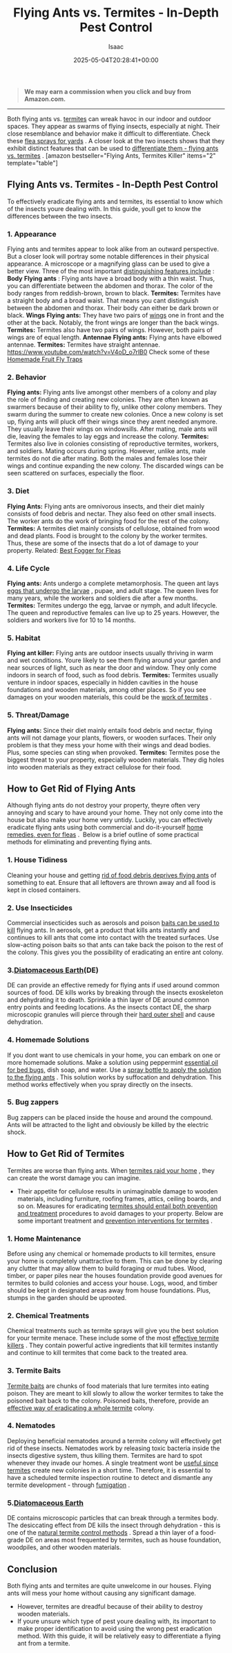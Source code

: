 ﻿---
author: Isaac
layout: post
title: Flying Ants vs. Termites - In-Depth Pest Control
date: '2025-05-04T20:28:41+00:00'
categories:
- Ants
- Guide
tags: []
slug: /flying-ants-vs-termites/
lastmod: 2025-05-07T12:21:26+03:00
---
> **We may earn a commission when you click and buy from Amazon.com.**
>

---
Both flying ants vs.
[termites](https://pestpolicy.com/what-does-a-termite-look-like/)
can wreak havoc in our indoor and outdoor spaces. They appear as swarms of flying insects, especially at night.
Their close resemblance and behavior make it difficult to differentiate. Check these
[flea sprays for yards](https://pestpolicy.com/best-flea-spray-for-yard/)
.
A closer look at the two insects shows that they exhibit distinct features that can be used to
[differentiate them - flying ants vs. termites](https://entomology.k-state.edu/extension/diagnostician/lab-news/winged-ants-vs-termites.html)
.
[amazon bestseller="Flying Ants, Termites Killer" items="2" template="table"]
## Flying Ants vs. Termites - In-Depth Pest Control
To effectively eradicate flying ants and termites, its essential to know which of the insects youre dealing with. In this guide, youll get to know the differences between the two insects.
### 1. Appearance
Flying ants and termites appear to look alike from an outward perspective. But a closer look will portray some notable differences in their physical appearance.
A microscope or a magnifying glass can be used to give a better view. Three of the most important
[distinguishing features include](https://u.osu.edu/biomuseum/2017/01/30/mites-as-parasitoids-of-invasive-ants/)
:
**Body**
**Flying ants**
: Flying ants have a broad body with a thin waist. Thus, you can differentiate between the abdomen and thorax. The color of the body ranges from reddish-brown, brown to black.
**Termites:**
Termites have a straight body and a broad waist. That means you cant distinguish between the abdomen and thorax. Their body can either be dark brown or black.
**Wings**
**Flying ants:**
They have two pairs of
[wings](https://pestpolicy.com/do-bed-bugs-have-wings/)
 one in front and the other at the back. Notably, the front wings are longer than the back wings.
**Termites:**
Termites also have two pairs of wings. However, both pairs of wings are of equal length.
**Antennae**
**Flying ants:**
Flying ants have elbowed antennae.
**Termites:**
Termites have straight antennae.
https://www.youtube.com/watch?v=V4oD_o7rlB0
Check some of these
[Homemade Fruit Fly Traps](https://pestpolicy.com/homemade-fruit-fly-trap/)
### 2. Behavior
**Flying ants:**
Flying ants live amongst other members of a colony and play the role of finding and creating new colonies. They are often known as swarmers because of their ability to fly, unlike other colony members.
They swarm during the summer to create new colonies. Once a new colony is set up, flying ants will pluck off their wings since they arent needed anymore. They usually leave their wings on windowsills. After mating, male ants will die, leaving the females to lay eggs and increase the colony.
**Termites:**
Termites also live in colonies consisting of reproductive termites, workers, and soldiers. Mating occurs during spring. However, unlike ants, male termites do not die after mating. Both the males and females lose their wings and continue expanding the new colony.
The discarded wings can be seen scattered on surfaces, especially the floor.
### 3. Diet
**Flying Ants:**
Flying ants are omnivorous insects, and their diet mainly consists of food debris and nectar. They also feed on other small insects. The worker ants do the work of bringing food for the rest of the colony.
**Termites:**
A termites diet mainly consists of cellulose, obtained from wood and dead plants. Food is brought to the colony by the worker termites. Thus, these are some of the insects that do a lot of damage to your property.
Related:
[Best Fogger for Fleas](https://pestpolicy.com/best-fogger-for-fleas/)
### 4. Life Cycle
**Flying ants:**
Ants undergo a complete metamorphosis. The queen ant lays
[eggs that undergo the larvae](https://pestpolicy.com/does-the-dryer-kill-fleas/)
, pupae, and adult stage. The queen lives for many years, while the workers and soldiers die after a few months.
**Termites:**
Termites undergo the egg, larvae or nymph, and adult lifecycle. The queen and reproductive females can live up to 25 years. However, the soldiers and workers live for 10 to 14 months.
### 5. Habitat
**Flying ant killer:**
Flying ants are outdoor insects usually thriving in warm and wet conditions. Youre likely to see them flying around your garden and near sources of light, such as near the door and window. They only come indoors in search of food, such as food debris.
**Termites:**
Termites usually venture in indoor spaces, especially in hidden cavities in the house foundations and wooden materials, among other places. So if you see damages on your wooden materials, this could be the
[work of termites](https://pestpolicy.com/termite-fumigation/)
.
### 5. Threat/Damage
**Flying ants:**
Since their diet mainly entails food debris and nectar, flying ants will not damage your plants, flowers, or wooden surfaces. Their only problem is that they mess your home with their wings and dead bodies. Plus, some species can sting when provoked.
**Termites:**
Termites pose the biggest threat to your property, especially wooden materials. They dig holes into wooden materials as they extract cellulose for their food.
## **How to Get Rid of Flying Ants**
Although flying ants do not destroy your property, theyre often very annoying and scary to have around your home. They not only come into the house but also make your home very untidy.
Luckily, you can effectively eradicate flying ants using both commercial and do-it-yourself
[home remedies, even for fleas](https://pestpolicy.com/home-remedies-for-fleas/)
.  Below is a brief outline of some practical methods for eliminating and preventing flying ants.
### 1. House Tidiness
Cleaning your house and getting
[rid of food debris deprives flying ants](https://pestpolicy.com/how-to-get-rid-of-ants-in-the-bathroom/)
of something to eat. Ensure that all leftovers are thrown away and all food is kept in closed containers.
### 2. Use Insecticides
Commercial insecticides such as aerosols and poison
[baits can be used to kill](https://pestpolicy.com/combat-max-12-month-roach-killing-bait-review/)
flying ants. In aerosols, get a product that kills ants instantly and continues to kill ants that come into contact with the treated surfaces.
Use slow-acting poison baits so that ants can take back the poison to the rest of the colony. This gives you the possibility of eradicating an entire ant colony.
### 3.[Diatomaceous Earth](https://pestpolicy.com/diatomaceous-earth-for-fleas/)(DE)
DE can provide an effective remedy for flying ants if used around common sources of food. DE kills works by breaking through the insects exoskeleton and dehydrating it to death.
Sprinkle a thin layer of DE around common entry points and feeding locations. As the insects contact DE, the sharp microscopic granules will pierce through their
[hard outer shell](https://pestpolicy.com/are-bed-bug-eggs-hard-or-soft/)
and cause dehydration.
### 4. Homemade Solutions
If you dont want to use chemicals in your home, you can embark on one or more homemade solutions. Make a solution using peppermint
[essential oil for bed bugs,](https://pestpolicy.com/does-lavender-kill-bed-bugs/)
dish soap, and water.
Use a
[spray bottle to apply the solution to the flying ants](https://pestpolicy.com/raid-ant-roach-killer-insecticide-spray-review/)
. This solution works by suffocation and dehydration. This method works effectively when you spray directly on the insects.
### 5. Bug zappers
Bug zappers can be placed inside the house and around the compound. Ants will be attracted to the light and obviously be killed by the electric shock.
## **How to Get Rid of Termites**
Termites are worse than flying ants. When
[termites raid your home](https://pestpolicy.com/home-remedy-for-termites/)
, they can create the worst damage you can imagine.
- Their appetite for cellulose results in unimaginable damage to wooden materials, including furniture, roofing frames, attics, ceiling boards, and so on.
Measures for eradicating
[termites should entail both prevention and treatment](https://pestpolicy.com/subterranean-termites-treatment/)
procedures to avoid damages to your property. Below are some important treatment and
[prevention interventions for termites](https://pestpolicy.com/termite-prevention/)
.
### 1. Home Maintenance
Before using any chemical or homemade products to kill termites, ensure your home is completely unattractive to them. This can be done by clearing any clutter that may allow them to build foraging or mud tubes.
Wood, timber, or paper piles near the houses foundation provide good avenues for termites to build colonies and access your house. Logs, wood, and timber should be kept in designated areas away from house foundations. Plus, stumps in the garden should be uprooted.
### 2. Chemical Treatments
Chemical treatments such as termite sprays will give you the best solution for your termite menace. These include some of the most
[effective termite killers](https://pestpolicy.com/best-termite-killer/)
.
They contain powerful active ingredients that kill termites instantly and continue to kill termites that come back to the treated area.
### 3. Termite Baits
[Termite baits](https://pestpolicy.com/best-termite-bait-stations/)
are chunks of food materials that lure termites into eating poison. They are meant to kill slowly to allow the worker termites to take the poisoned bait back to the colony.
Poisoned baits, therefore, provide an
[effective way of eradicating a whole termite](https://pestpolicy.com/soil-treatment-for-termites/)
colony.
### 4. Nematodes
Deploying beneficial nematodes around a termite colony will effectively get rid of these insects.
Nematodes work by releasing toxic bacteria inside the insects digestive system, thus killing them. Termites are hard to spot whenever they invade our homes.
A single treatment wont be
[useful since termites](https://pestpolicy.com/how-to-get-rid-of-termites/)
create new colonies in a short time. Therefore, it is essential to have a scheduled termite inspection routine to detect and dismantle any termite development - through
[fumigation](https://pestpolicy.com/termite-fumigation/)
.
### 5.[Diatomaceous Earth](https://pestpolicy.com/diatomaceous-earth/)
DE contains microscopic particles that can break through a termites body. The desiccating effect from DE kills the insect through dehydration - this is one of the
[natural termite control methods](https://pestpolicy.com/top-7-natural-termite-control-can-easily/)
.
Spread a thin layer of a food-grade DE on areas most frequented by termites, such as house foundation, woodpiles, and other wooden materials.
## **Conclusion**
Both flying ants and termites are quite unwelcome in our houses. Flying ants will mess your home without causing any significant damage.
- However, termites are dreadful because of their ability to destroy wooden materials.
- If youre unsure which type of pest youre dealing with, its important to make proper identification to avoid using the wrong pest eradication method.
With this guide, it will be relatively easy to differentiate a flying ant from a termite.